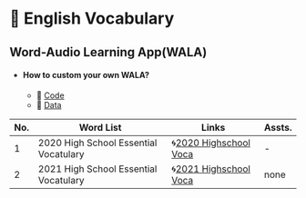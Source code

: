 # 🌿 English Vocabulary

## Word-Audio Learning App(WALA)
+ #### How to custom your own WALA?
  + 📎 [Code](https://github.com/jmyoon7442/English-Vocabulary/blob/main/WALA/Word_Audio_Learning_App(Demo).ipynb)
  + 📎 [Data](https://github.com/jmyoon7442/English-Vocabulary/blob/main/2020%20VOCA/Data/Readme.md)

|No.|Word List|Links|Assts.|
|-----------|-----------|-----------|-----------|
|1|2020 High School Essential Vocatulary|🌀[2020 Highschool Voca](https://github.com/jmyoon7442/English-Vocabulary/blob/main/2020%20VOCA/Readme.md)|-|
|2|2021 High School Essential Vocatulary|🌀[2021 Highschool Voca](https://github.com/jmyoon7442/English-Vocabulary/blob/main/2020%20VOCA/Readme.md)|none|

